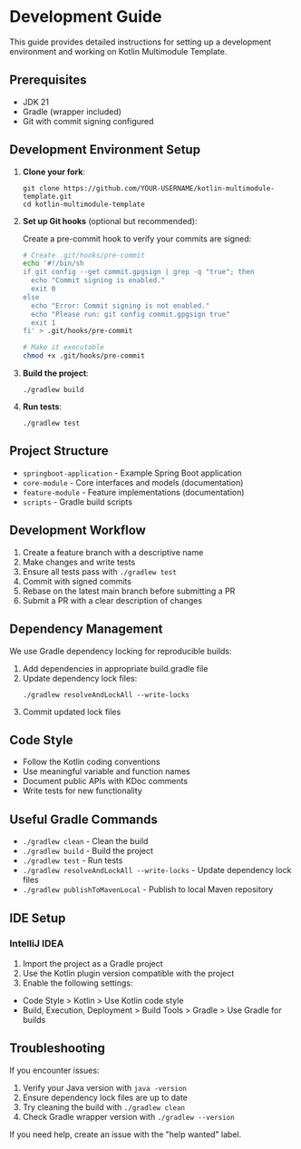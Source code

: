 # Development Guide

This guide provides detailed instructions for setting up a development environment and working on Kotlin Multimodule
Template.

## Prerequisites

- JDK 21
- Gradle (wrapper included)
- Git with commit signing configured

## Development Environment Setup

1. **Clone your fork**:
   ```
   git clone https://github.com/YOUR-USERNAME/kotlin-multimodule-template.git
   cd kotlin-multimodule-template
   ```

2. **Set up Git hooks** (optional but recommended):

   Create a pre-commit hook to verify your commits are signed:

   ```bash
   # Create .git/hooks/pre-commit
   echo '#!/bin/sh
   if git config --get commit.gpgsign | grep -q "true"; then
     echo "Commit signing is enabled."
     exit 0
   else
     echo "Error: Commit signing is not enabled."
     echo "Please run: git config commit.gpgsign true"
     exit 1
   fi' > .git/hooks/pre-commit
   
   # Make it executable
   chmod +x .git/hooks/pre-commit
   ```

3. **Build the project**:
   ```
   ./gradlew build
   ```

4. **Run tests**:
   ```
   ./gradlew test
   ```

## Project Structure

- `springboot-application` - Example Spring Boot application
- `core-module` - Core interfaces and models (documentation)
- `feature-module` - Feature implementations (documentation)
- `scripts` - Gradle build scripts

## Development Workflow

1. Create a feature branch with a descriptive name
2. Make changes and write tests
3. Ensure all tests pass with `./gradlew test`
4. Commit with signed commits
5. Rebase on the latest main branch before submitting a PR
6. Submit a PR with a clear description of changes

## Dependency Management

We use Gradle dependency locking for reproducible builds:

1. Add dependencies in appropriate build.gradle file
2. Update dependency lock files:
   ```
   ./gradlew resolveAndLockAll --write-locks
   ```
3. Commit updated lock files

## Code Style

- Follow the Kotlin coding conventions
- Use meaningful variable and function names
- Document public APIs with KDoc comments
- Write tests for new functionality

## Useful Gradle Commands

- `./gradlew clean` - Clean the build
- `./gradlew build` - Build the project
- `./gradlew test` - Run tests
- `./gradlew resolveAndLockAll --write-locks` - Update dependency lock files
- `./gradlew publishToMavenLocal` - Publish to local Maven repository

## IDE Setup

### IntelliJ IDEA

1. Import the project as a Gradle project
2. Use the Kotlin plugin version compatible with the project
3. Enable the following settings:
  - Code Style > Kotlin > Use Kotlin code style
  - Build, Execution, Deployment > Build Tools > Gradle > Use Gradle for builds

## Troubleshooting

If you encounter issues:

1. Verify your Java version with `java -version`
2. Ensure dependency lock files are up to date
3. Try cleaning the build with `./gradlew clean`
4. Check Gradle wrapper version with `./gradlew --version`

If you need help, create an issue with the "help wanted" label.
